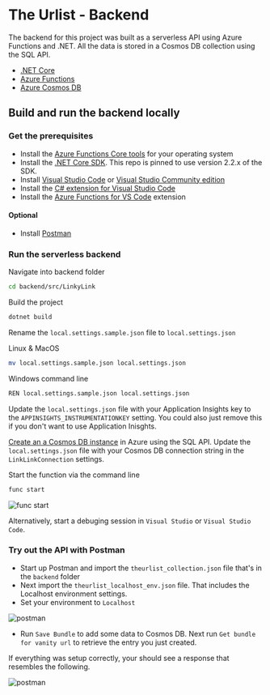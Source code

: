 # The Urlist - Backend
The backend for this project was built as a serverless API using Azure Functions and .NET. All the data is stored in a Cosmos DB collection using the SQL API.
* [.NET Core](https://dotnet.microsoft.com?WT.mc_id=theurlist-github-cephilli)
* [Azure Functions](https://azure.microsoft.com/services/functions/?WT.mc_id=theurlist-github-cephilli)
* [Azure Cosmos DB](https://azure.microsoft.com/services/cosmos-db?WT.mc_id=theurlist-github-cephilli)


## Build and run the backend locally

### Get the prerequisites
* Install the [Azure Functions Core tools](https://docs.microsoft.com/azure/azure-functions/functions-run-local?WT.mc_id=theurlist-github-cephilli#install-the-azure-functions-core-tools) for your operating system
* Install the [.NET Core SDK](https://dotnet.microsoft.com/download?WT.mc_id=theurlist-github-cephilli). This repo is pinned to use version 2.2.x of the SDK.
* Install [Visual Studio Code](https://code.visualstudio.com/?WT.mc_id=theurlist-github-cephilli) or [Visual Studio Community edition](https://visualstudio.microsoft.com/vs?WT.mc_id=theurlist-github-cephilli)
*  Install the [C# extension for Visual Studio Code](https://marketplace.visualstudio.com/items?itemName=ms-vscode.csharp&WT.mc_id=theurlist-github-cephilli)
* Install the [Azure Functions for VS Code](https://marketplace.visualstudio.com/items?itemName=ms-azuretools.vscode-azurefunctions?WT.mc_id=theurlist-github-cephilli) extension

#### Optional
* Install [Postman](https://www.getpostman.com/)

### Run the serverless backend

Navigate into backend folder
```bash
cd backend/src/LinkyLink
```

Build the project
```bash
dotnet build
```

Rename the `local.settings.sample.json` file to `local.settings.json`

Linux & MacOS
```bash
mv local.settings.sample.json local.settings.json
```

Windows command line
```bash
REN local.settings.sample.json local.settings.json
```

Update the `local.settings.json` file with your Application Insights key to the `APPINSIGHTS_INSTRUMENTATIONKEY` setting. You could also just remove this if you don't want to use Application Inisghts.

[Create an a Cosmos DB instance](https://docs.microsoft.com/en-us/azure/cosmos-db/how-to-manage-database-account?WT.mc_id=theurlist-github-cephilli) in Azure using the SQL API. Update the `local.settings.json` file with your Cosmos DB connection string in the `LinkLinkConnection` settings.

Start the function via the command line
```bash
func start
```

![func start](../docs/func_start.png)

Alternatively, start a debuging session in `Visual Studio` or  `Visual Studio Code`.

### Try out the API with Postman

* Start up Postman and import the `theurlist_collection.json` file that's in the `backend` folder
* Next import the `theurlist_localhost_env.json` file. That includes the Localhost environment settings.
* Set your environment to `Localhost`

![postman](../docs/postman_localhost.png)

* Run `Save Bundle` to add some data to Cosmos DB. Next run `Get bundle for vanity url` to retrieve the entry you just created.

If everything was setup correctly, your should see a response that resembles the following.

![postman](../docs/postman_response.png)
